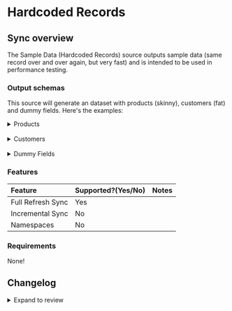 # Hardcoded Records

## Sync overview

The Sample Data (Hardcoded Records) source outputs sample data (same record over and over again, but very fast) and is intended to be used in performance testing.

### Output schemas

This source will generate an dataset with products (skinny), customers (fat) and dummy fields. Here's the examples:

<details>
<summary>Products</summary>

```json
{
  "id": 1,
  "make": "Mazda",
  "model": "MX-5",
  "year": 2008,
  "price": 2869,
  "created_at": "2022-02-01T17:02:19+00:00",
  "updated_at": "2022-11-01T17:02:19+00:00"
}
```

</details>

<br />

<details>
<summary>Customers</summary>

```json
{
  "id": 6569096478909,
  "email": "test@test.com",
  "created_at": "2023-04-13T02:30:04-07:00",
  "updated_at": "2023-04-24T06:53:48-07:00",
  "first_name": "New Test",
  "last_name": "Customer",
  "orders_count": 0,
  "state": "disabled",
  "total_spent": 0.0,
  "last_order_id": null,
  "note": "updated_mon_24.04.2023",
  "verified_email": true,
  "multipass_identifier": null,
  "tax_exempt": false,
  "tags": "",
  "last_order_name": null,
  "currency": "USD",
  "phone": "+380639379992",
  "addresses": [
    {
      "id": 8092523135165,
      "customer_id": 6569096478909,
      "first_name": "New Test",
      "last_name": "Customer",
      "company": "Test Company",
      "address1": "My Best Accent",
      "address2": "",
      "city": "Fair Lawn",
      "province": "New Jersey",
      "country": "United States",
      "zip": "07410",
      "phone": "",
      "name": "New Test Customer",
      "province_code": "NJ",
      "country_code": "US",
      "country_name": "United States",
      "default": true
    }
  ],
  "accepts_marketing": true,
  "accepts_marketing_updated_at": "2023-04-13T02:30:04-07:00",
  "marketing_opt_in_level": "single_opt_in",
  "tax_exemptions": "[]",
  "email_marketing_consent": {
    "state": "subscribed",
    "opt_in_level": "single_opt_in",
    "consent_updated_at": "2023-04-13T02:30:04-07:00"
  },
  "sms_marketing_consent": {
    "state": "not_subscribed",
    "opt_in_level": "single_opt_in",
    "consent_updated_at": null,
    "consent_collected_from": "SHOPIFY"
  },
  "admin_graphql_api_id": "gid://shopify/Customer/6569096478909",
  "default_address": {
    "id": 8092523135165,
    "customer_id": 6569096478909,
    "first_name": "New Test",
    "last_name": "Customer",
    "company": "Test Company",
    "address1": "My Best Accent",
    "address2": "",
    "city": "Fair Lawn",
    "province": "New Jersey",
    "country": "United States",
    "zip": "07410",
    "phone": "",
    "name": "New Test Customer",
    "province_code": "NJ",
    "country_code": "US",
    "country_name": "United States",
    "default": true
  },
  "shop_url": "airbyte-integration-test"
}
```

</details>

<br />

<details>
<summary>Dummy Fields</summary>

```json
{
  "field1": "valuevaluevaluevaluevalue1",
  "field2": "valuevaluevaluevaluevalue1",
  "field3": "valuevaluevaluevaluevalue1",
  "field4": "valuevaluevaluevaluevalue1",
  "field5": "valuevaluevaluevaluevalue1"
}
```

</details>

### Features

| Feature           | Supported?\(Yes/No\) | Notes |
|:------------------|:---------------------|:------|
| Full Refresh Sync | Yes                  |       |
| Incremental Sync  | No                   |       |
| Namespaces        | No                   |       |


### Requirements

None!

## Changelog

<details>
  <summary>Expand to review</summary>

| Version | Date       | Pull Request                                             | Subject                  |
|:--------|:-----------|:---------------------------------------------------------|:-------------------------|
| 0.0.47 | 2025-10-29 | [68757](https://github.com/airbytehq/airbyte/pull/68757) | Update dependencies |
| 0.0.46 | 2025-10-21 | [68285](https://github.com/airbytehq/airbyte/pull/68285) | Update dependencies |
| 0.0.45 | 2025-10-14 | [67921](https://github.com/airbytehq/airbyte/pull/67921) | Update dependencies |
| 0.0.44 | 2025-10-07 | [67413](https://github.com/airbytehq/airbyte/pull/67413) | Update dependencies |
| 0.0.43 | 2025-09-30 | [66824](https://github.com/airbytehq/airbyte/pull/66824) | Update dependencies |
| 0.0.42 | 2025-07-12 | [63159](https://github.com/airbytehq/airbyte/pull/63159) | Update dependencies |
| 0.0.41 | 2025-05-17 | [60722](https://github.com/airbytehq/airbyte/pull/60722) | Update dependencies |
| 0.0.40 | 2025-05-10 | [59811](https://github.com/airbytehq/airbyte/pull/59811) | Update dependencies |
| 0.0.39 | 2025-05-03 | [58789](https://github.com/airbytehq/airbyte/pull/58789) | Update dependencies |
| 0.0.38 | 2025-04-25 | [53640](https://github.com/airbytehq/airbyte/pull/53640) | tests(source-hardcoded-records): replace CAT with FAST Airbyte Standard Tests |
| 0.0.37 | 2025-04-19 | [58217](https://github.com/airbytehq/airbyte/pull/58217) | Update dependencies |
| 0.0.36 | 2025-04-12 | [57728](https://github.com/airbytehq/airbyte/pull/57728) | Update dependencies |
| 0.0.35 | 2025-04-05 | [57091](https://github.com/airbytehq/airbyte/pull/57091) | Update dependencies |
| 0.0.34 | 2025-03-29 | [56656](https://github.com/airbytehq/airbyte/pull/56656) | Update dependencies |
| 0.0.33 | 2025-03-22 | [56044](https://github.com/airbytehq/airbyte/pull/56044) | Update dependencies |
| 0.0.32 | 2025-03-08 | [55481](https://github.com/airbytehq/airbyte/pull/55481) | Update dependencies |
| 0.0.31 | 2025-03-04 | [55196](https://github.com/airbytehq/airbyte/pull/55196) | fix(source-hardcoded-records): use latest CDK |
| 0.0.30 | 2025-03-01 | [54814](https://github.com/airbytehq/airbyte/pull/54814) | Update dependencies |
| 0.0.29 | 2025-02-22 | [54304](https://github.com/airbytehq/airbyte/pull/54304) | Update dependencies |
| 0.0.28 | 2025-02-15 | [53810](https://github.com/airbytehq/airbyte/pull/53810) | Update dependencies |
| 0.0.27 | 2025-02-10 | [53607](https://github.com/airbytehq/airbyte/pull/53607) | fix: pin CDK version and declare Python 3.12 support for source-hardcoded-records |
| 0.0.26 | 2025-02-01 | [52749](https://github.com/airbytehq/airbyte/pull/52749) | Update dependencies |
| 0.0.25 | 2025-01-25 | [52269](https://github.com/airbytehq/airbyte/pull/52269) | Update dependencies |
| 0.0.24 | 2025-01-11 | [51223](https://github.com/airbytehq/airbyte/pull/51223) | Update dependencies |
| 0.0.23 | 2025-01-04 | [50895](https://github.com/airbytehq/airbyte/pull/50895) | Update dependencies |
| 0.0.22 | 2024-12-28 | [50626](https://github.com/airbytehq/airbyte/pull/50626) | Update dependencies |
| 0.0.21 | 2024-12-21 | [50140](https://github.com/airbytehq/airbyte/pull/50140) | Update dependencies |
| 0.0.20 | 2024-12-14 | [49653](https://github.com/airbytehq/airbyte/pull/49653) | Update dependencies |
| 0.0.19 | 2024-12-11 | [48976](https://github.com/airbytehq/airbyte/pull/48976) | Update dependencies |
| 0.0.18 | 2024-11-25 | [48669](https://github.com/airbytehq/airbyte/pull/48669) | Starting with this version, the Docker image is now rootless. Please note that this and future versions will not be compatible with Airbyte versions earlier than 0.64 |
| 0.0.17 | 2024-10-28 | [47052](https://github.com/airbytehq/airbyte/pull/47052) | Update dependencies |
| 0.0.16 | 2024-10-12 | [46773](https://github.com/airbytehq/airbyte/pull/46773) | Update dependencies |
| 0.0.15 | 2024-10-05 | [46492](https://github.com/airbytehq/airbyte/pull/46492) | Update dependencies |
| 0.0.14 | 2024-09-28 | [46200](https://github.com/airbytehq/airbyte/pull/46200) | Update dependencies |
| 0.0.13 | 2024-09-21 | [45756](https://github.com/airbytehq/airbyte/pull/45756) | Update dependencies |
| 0.0.12 | 2024-09-14 | [45496](https://github.com/airbytehq/airbyte/pull/45496) | Update dependencies |
| 0.0.11 | 2024-09-07 | [45280](https://github.com/airbytehq/airbyte/pull/45280) | Update dependencies |
| 0.0.10 | 2024-09-03 | [45097](https://github.com/airbytehq/airbyte/pull/45097) | Update CDK version to ^5 |
| 0.0.9 | 2024-08-31 | [45003](https://github.com/airbytehq/airbyte/pull/45003) | Update dependencies |
| 0.0.8 | 2024-08-24 | [44630](https://github.com/airbytehq/airbyte/pull/44630) | Update dependencies |
| 0.0.7 | 2024-08-17 | [44331](https://github.com/airbytehq/airbyte/pull/44331) | Update dependencies |
| 0.0.6 | 2024-08-12 | [43823](https://github.com/airbytehq/airbyte/pull/43823) | Update dependencies |
| 0.0.5 | 2024-08-10 | [43645](https://github.com/airbytehq/airbyte/pull/43645) | Update dependencies |
| 0.0.4 | 2024-08-03 | [43244](https://github.com/airbytehq/airbyte/pull/43244) | Update dependencies |
| 0.0.3 | 2024-07-29 | [42850](https://github.com/airbytehq/airbyte/pull/42850) | Update Airbyte CDK to v4 |
| 0.0.2 | 2024-07-27 | [42828](https://github.com/airbytehq/airbyte/pull/42828) | Update dependencies |
| 0.0.1 | 2024-07-23 | [42434](https://github.com/airbytehq/airbyte/pull/42434) | Initial Release |

</details>
